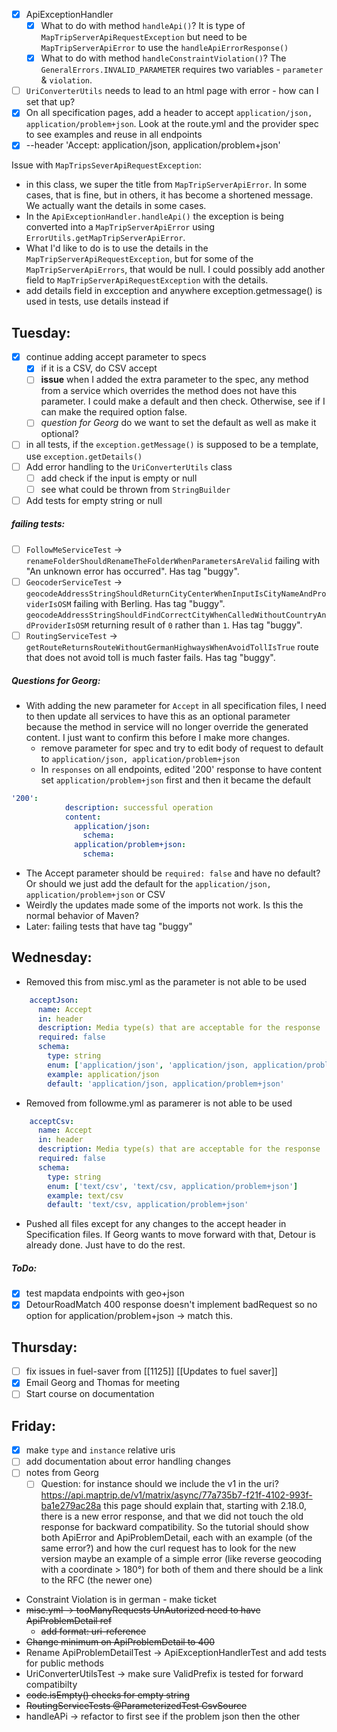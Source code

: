 - [x] ApiExceptionHandler 
	- [x] What to do with method `handleApi()`? It is type of `MapTripServerApiRequestException` but need to be `MapTripServerApiError` to use the `handleApiErrorResponse()`
	- [x] What to do with method `handleConstraintViolation()`? The `GeneralErrors.INVALID_PARAMETER` requires two variables - `parameter` & `violation`. 
- [ ] `UriConverterUtils` needs to lead to an html page with error - how can I set that up? 
- [x] On all specification pages, add a header to accept `application/json, application/problem+json`. Look at the route.yml and the provider spec to see examples and reuse in all endpoints
- [x] --header 'Accept: application/json, application/problem+json'

Issue with `MapTripsSeverApiRequestException`:
- in this class, we super the title from `MapTripServerApiError`. In some cases, that is fine, but in others, it has become a shortened message. We actually want the details in some cases. 
- In the `ApiExceptionHandler.handleApi()` the exception is being converted into a `MapTripServerApiError` using `ErrorUtils.getMapTripServerApiError`. 
- What I'd like to do is to use the details in the `MapTripServerApiRequestException`, but for some of the `MapTripServerApiErrors`, that would be null. I could possibly add another field to `MapTripServerApiRequestException` with the details. 
- add details field in excception and anywhere exception.getmessage() is used in tests, use details instead if 

## Tuesday: 
- [x] continue adding accept parameter to specs
	- [x] if it is a CSV, do CSV accept
	- [ ] **issue** when I added the extra parameter to the spec, any method from a service which overrides the method does not have this parameter. I could make a default and then check. Otherwise, see if I can make the required option false. 
	- [ ] *question for Georg* do we want to set the default as well as make it optional? 
- [ ] in all tests, if the `exception.getMessage()` is supposed to be a template, use `exception.getDetails()`
- [ ] Add error handling to the `UriConverterUtils` class 
	- [ ] add check if the input is empty or null
	- [ ] see what could be thrown from `StringBuilder`
- [ ] Add tests for empty string or null 
##### failing tests:
- [ ] `FollowMeServiceTest` -> `renameFolderShouldRenameTheFolderWhenParametersAreValid` failing with "An unknown error has occurred". Has tag "buggy".
- [ ] `GeocoderServiceTest` -> `geocodeAddressStringShouldReturnCityCenterWhenInputIsCityNameAndProviderIsOSM` failing with Berling. Has tag "buggy". `geocodeAddressStringShouldFindCorrectCityWhenCalledWithoutCountryAndProviderIsOSM` returning result of `0` rather than `1`. Has tag "buggy".
- [ ] `RoutingServiceTest` -> `getRouteReturnsRouteWithoutGermanHighwaysWhenAvoidTollIsTrue` route that does not avoid toll is much faster fails. Has tag "buggy".
##### Questions for Georg:
- With adding the new parameter for `Accept` in all specification files, I need to then update all services to have this as an optional parameter because the method in service will no longer override the generated content. I just want to confirm this before I make more changes.
	-  remove parameter for spec and try to edit body of request to default to `application/json, application/problem+json`
	- In `responses` on all endpoints, edited '200' response to have content set `application/problem+json` first and then it became the default
```yaml
'200':
            description: successful operation
            content: 
              application/json:
                schema:
              application/problem+json:
                schema:
```
- The Accept parameter should be `required: false` and have no default? Or should we just add the default for the `application/json, application/problem+json` or CSV
- Weirdly the updates made some of the imports not work. Is this the normal behavior of Maven? 
- Later: failing tests that have tag "buggy" 

## Wednesday:
- Removed this from misc.yml as the parameter is not able to be used
```yaml
    acceptJson:
      name: Accept
      in: header
      description: Media type(s) that are acceptable for the response
      required: false
      schema:
        type: string
        enum: ['application/json', 'application/json, application/problem+json']
        example: application/json 
        default: 'application/json, application/problem+json'
```
- Removed from followme.yml as paramerer is not able to be used
```yaml
    acceptCsv: 
      name: Accept
      in: header
      description: Media type(s) that are acceptable for the response
      required: false
      schema:
        type: string
        enum: ['text/csv', 'text/csv, application/problem+json']
        example: text/csv
        default: 'text/csv, application/problem+json'
```
- Pushed all files except for any changes to the accept header in Specification files. If Georg wants to move forward with that, Detour is already done. Just have to do the rest. 

##### ToDo: 
- [x] test mapdata endpoints with geo+json
- [x] DetourRoadMatch 400 response doesn't implement badRequest so no option for application/problem+json -> match this. 

## Thursday: 
- [ ] fix issues in fuel-saver from [[1125]] [[Updates to fuel saver]]
- [x] Email Georg and Thomas for meeting
- [ ] Start course on documentation

## Friday:
- [x] make `type` and `instance` relative uris
- [ ] add documentation about error handling changes
- [ ] notes from Georg
	- [ ] Question: for instance should we include the v1 in the uri? https://api.maptrip.de/v1/matrix/async/77a735b7-f21f-4102-993f-ba1e279ac28a
this page should explain that, starting with 2.18.0, there is a new error response, and that we did not touch the old response for backward compatibility. So the tutorial should show both ApiError and ApiProblemDetail, each with an example (of the same error?) and how the curl request has to look for the new version maybe an example of a simple error (like reverse geocoding with a coordinate > 180°) for both of them and there should be a link to the RFC (the newer one)

- Constraint Violation is in german - make ticket
- ~~misc.yml -> tooManyRequests UnAutorized need to have ApiProblemDetail ref~~
	- ~~add format: uri-reference~~
- ~~Change minimum on ApiProblemDetail to 400~~
- Rename ApiProblemDetailTest -> ApiExceptionHandlerTest and add tests for public methods
- UriConverterUtilsTest -> make sure ValidPrefix is tested for forward compatibilty 
- ~~code.isEmpty() checks for empty string~~ 
- ~~RoutingServiceTests @ParameterizedTest CsvSource~~
- handleAPi -> refactor to first see if the problem json then the other 